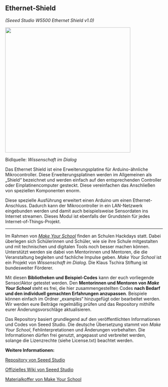 Ethernet-Shield
----
*(Seeed Studio W5500 Ethernet Shield v1.0)*

<img src=https://www.makeyourschool.de/wp-content/uploads/2018/10/69_ethernet_shield-1024x1024.jpg width=400px>

Bidlquelle: *Wissenschaft im Dialog*

Das Ethernet Shield ist eine Erweiterungsplatine für Arduino-ähnliche Mikrocontroller. Diese Erweiterungsplatinen werden im Allgemeinen als „Shield“ bezeichnet und werden einfach auf den entsprechenden Controller oder Einplatinencomputer gesteckt. Diese vereinfachen das Anschließen von speziellen Komponenten enorm.

Diese spezielle Ausführung erweitert einen Arduino um einen Ethernet-Anschluss. Dadurch kann der Mikrocontroller in ein LAN-Netzwerk eingebunden werden und damit auch beispielsweise Sensordaten ins Internet streamen. Dieses Modul ist ebenfalls der Grundstein für jedes Internet-of-Things-Projekt.

----

Im Rahmen von [*Make Your School*](https://www.makeyourschool.de/) finden an Schulen Hackdays statt. Dabei überlegen sich Schülerinnen und Schüler, wie sie ihre Schule mitgestalten und mit technischen und digitalen Tools noch besser machen können. Unterstützt werden sie dabei von Mentorinnen und Mentoren, die die Veranstaltung begleiten und fachliche Impulse geben. *Make Your School* ist ein Projekt von *Wissenschaft im Dialog*. Die Klaus Tschira Stiftung ist bundesweiter Förderer.

Mit diesen **Bibliotheken und Beispiel-Codes** kann der euch vorliegende Sensor/Aktor getestet werden. Den **Mentorinnen und Mentoren von *Make Your School*** steht es frei, die hier zusammengestellten Codes **nach Bedarf und den individuell gemachten Erfahrungen anzupassen**. Beispiele können einfach im Ordner „examples“ hinzugefügt oder bearbeitet werden. Wir werden eure Beiträge regelmäßig prüfen und das Repository mithilfe eurer Änderungsvorschläge aktualisieren.

Das Repository basiert grundlegend auf den veröffentlichten Informationen und Codes von Seeed Studio. Die deutsche Übersetzung stammt von *Make Your School*, Fehlinterpretationen und Änderungen vorbehalten. Die Informationen dürfen frei genutzt, angepasst und verbreitet werden, solange die Lizenzrechte (siehe License.txt) beachtet werden.


**Weitere Informationen:**

[Repository von Seeed Studio](https://github.com/Seeed-Studio/Ethernet_Shield_W5200)

[Offizielles Wiki von Seeed Studio](http://wiki.seeedstudio.com/W5500_Ethernet_Shield_v1.0/)

[Materialkoffer von Make Your School](https://www.makeyourschool.de/material/ethernet-shield/)

